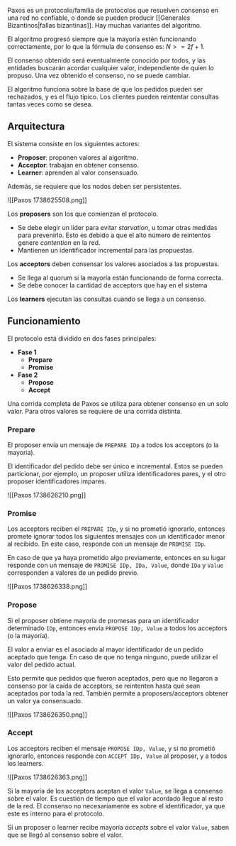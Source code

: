 Paxos es un protocolo/familia de protocolos que resuelven consenso en una red no confiable, o donde se pueden producir [[Generales Bizantinos|fallas bizantinas]]. Hay muchas variantes del algoritmo.

El algoritmo progresó siempre que la mayoría estén funcionando correctamente, por lo que la fórmula de consenso es: $N >= 2f + 1$.

El consenso obtenido será eventualmente conocido por todos, y las entidades buscarán acordar cualquier valor, independiente de quien lo propuso. Una vez obtenido el consenso, no se puede cambiar.

El algoritmo funciona sobre la base de que los pedidos pueden ser rechazados, y es el flujo típico. Los clientes pueden reintentar consultas tantas veces como se desea.

## Arquitectura

El sistema consiste en los siguientes actores:

- **Proposer**: proponen valores al algoritmo.
- **Acceptor**: trabajan en obtener consenso.
- **Learner**: aprenden al valor consensuado.

Además, se requiere que los nodos deben ser persistentes.

![[Paxos 1738625508.png]]

Los **proposers** son los que comienzan el protocolo.

- Se debe elegir un líder para evitar *starvation*, u tomar otras medidas para prevenirlo. Esto es debido a que el alto número de reintentos genere *contention* en la red.
- Mantienen un identificador incremental para las propuestas.

Los **acceptors** deben consensar los valores asociados a las propuestas.

- Se llega al quorum si la mayoría están funcionando de forma correcta.
- Se debe conocer la cantidad de acceptors que hay en el sistema

Los **learners** ejecutan las consultas cuando se llega a un consenso.

## Funcionamiento

El protocolo está dividido en dos fases principales:

- **Fase 1**
	- **Prepare**
	- **Promise**
- **Fase 2**
	- **Propose**
	- **Accept**

Una corrida completa de Paxos se utiliza para obtener consenso en un solo valor. Para otros valores se requiere de una corrida distinta.

### Prepare

El proposer envía un mensaje de `PREPARE IDp` a todos los acceptors (o la mayoría).

El identificador del pedido debe ser único e incremental. Estos se pueden particionar, por ejemplo, un proposer utiliza identificadores pares, y el otro proposer identificadores impares.

![[Paxos 1738626210.png]]

### Promise

Los acceptors reciben el `PREPARE IDp`, y si no prometió ignorarlo, entonces promete ignorar todos los siguientes mensajes con un identificador menor al recibido. En este caso, responde con un mensaje de `PROMISE IDp`.

En caso de que ya haya prometido algo previamente, entonces en su lugar responde con un mensaje de `PROMISE IDp, IDa, Value`, donde `IDa` y `Value` corresponden a valores de un pedido previo.

![[Paxos 1738626338.png]]

### Propose

Si el proposer obtiene mayoría de promesas para un identificador determinado `IDp`, entonces envía `PROPOSE IDp, Value` a todos los acceptors (o la mayoría).

El valor a enviar es el asociado al mayor identificador de un pedido aceptado que tenga. En caso de que no tenga ninguno, puede utilizar el valor del pedido actual.

Esto permite que pedidos que fueron aceptados, pero que no llegaron a consenso por la caída de acceptors, se reintenten hasta qué sean aceptados por toda la red. También permite a proposers/acceptors obtener un valor ya consensuado.

![[Paxos 1738626350.png]]

### Accept

Los acceptors reciben el mensaje `PROPOSE IDp, Value`, y si no prometió ignorarlo, entonces responde con `ACCEPT IDp, Value` al proposer, y a todos los learners.

![[Paxos 1738626363.png]]

Si la mayoría de los acceptors aceptan el valor `Value`, se llega a consenso sobre el valor. Es cuestión de tiempo que el valor acordado llegue al resto de la red. El consenso no necesariamente es sobre el identificador, ya que este es interno para el protocolo.

Si un proposer o learner recibe mayoría *accepts* sobre el valor `Value`, saben que se llegó al consenso sobre el valor.
